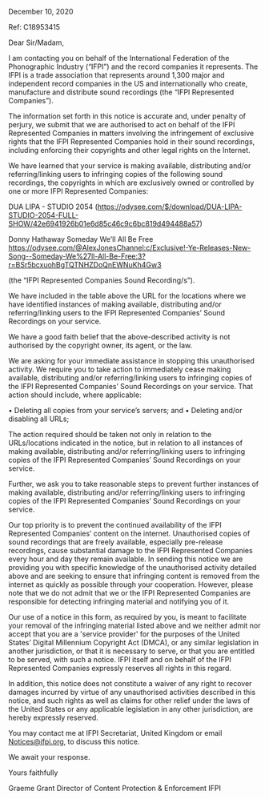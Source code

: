 December 10, 2020


Ref: C18953415

Dear Sir/Madam,

I am contacting you on behalf of the International Federation of the Phonographic Industry (“IFPI”) and the record companies it represents. The IFPI is a trade association that represents around 1,300 major and independent record companies in the US and internationally who create, manufacture and distribute sound recordings (the “IFPI Represented Companies”).

The information set forth in this notice is accurate and, under penalty of perjury, we submit that we are authorised to act on behalf of the IFPI Represented Companies in matters involving the infringement of exclusive rights that the IFPI Represented Companies hold in their sound recordings, including enforcing their copyrights and other legal rights on the Internet.

We have learned that your service is making available, distributing and/or referring/linking users to infringing copies of the following sound recordings, the copyrights in which are exclusively owned or controlled by one or more IFPI Represented Companies:

DUA LIPA - STUDIO 2054 (https://odysee.com/$/download/DUA-LIPA-STUDIO-2054-FULL-SHOW/42e6941926b01e6d85c46c9c6bc819d494488a57)

Donny Hathaway 	Someday We'll All Be Free 	https://odysee.com/@AlexJonesChannel:c/Exclusive!-Ye-Releases-New-Song--Someday-We%27ll-All-Be-Free:3?r=BSr5bcxuohBgTQTNHZDoQnEWNuKh4Gw3


(the “IFPI Represented Companies Sound Recording/s”).

We have included in the table above the URL for the locations where we have identified instances of making available, distributing and/or referring/linking users to the IFPI Represented Companies’ Sound Recordings on your service.

We have a good faith belief that the above-described activity is not authorised by the copyright owner, its agent, or the law.

We are asking for your immediate assistance in stopping this unauthorised activity. We require you to take action to immediately cease making available, distributing and/or referring/linking users to infringing copies of the IFPI Represented Companies’ Sound Recordings on your service. That action should include, where applicable:

• Deleting all copies from your service’s servers; and
• Deleting and/or disabling all URLs;

The action required should be taken not only in relation to the URLs/locations indicated in the notice, but in relation to all instances of making available, distributing and/or referring/linking users to infringing copies of the IFPI Represented Companies’ Sound Recordings on your service.

Further, we ask you to take reasonable steps to prevent further instances of making available, distributing and/or referring/linking users to infringing copies of the IFPI Represented Companies’ Sound Recordings on your service.

Our top priority is to prevent the continued availability of the IFPI Represented Companies’ content on the internet. Unauthorised copies of sound recordings that are freely available, especially pre-release recordings, cause substantial damage to the IFPI Represented Companies every hour and day they remain available. In sending this notice we are providing you with specific knowledge of the unauthorised activity detailed above and are seeking to ensure that infringing content is removed from the internet as quickly as possible through your cooperation. However, please note that we do not admit that we or the IFPI Represented Companies are responsible for detecting infringing material and notifying you of it.

Our use of a notice in this form, as required by you, is meant to facilitate your removal of the infringing material listed above and we neither admit nor accept that you are a 'service provider' for the purposes of the United States’ Digital Millennium Copyright Act (DMCA), or any similar legislation in another jurisdiction, or that it is necessary to serve, or that you are entitled to be served, with such a notice. IFPI itself and on behalf of the IFPI Represented Companies expressly reserves all rights in this regard.

In addition, this notice does not constitute a waiver of any right to recover damages incurred by virtue of any unauthorised activities described in this notice, and such rights as well as claims for other relief under the laws of the United States or any applicable legislation in any other jurisdiction, are hereby expressly reserved.

You may contact me at IFPI Secretariat, United Kingdom or email Notices@ifpi.org, to discuss this notice.

We await your response.

Yours faithfully


Graeme Grant
Director of Content Protection & Enforcement
IFPI
